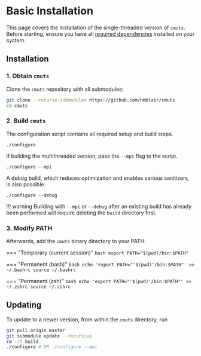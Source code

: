 # Basic Installation

This page covers the installation of the single-threaded version of `cmuts`. Before starting, ensure you have all [required dependencies](requirements.md) installed on your system.

## Installation

### 1. Obtain `cmuts`

Clone the `cmuts` repository with all submodules:

```bash
git clone --recurse-submodules https://github.com/hmblair/cmuts
cd cmuts
```


### 2. Build `cmuts`

The configuration script contains all required setup and build steps.

```
./configure
```

If building the multithreaded version, pass the `--mpi` flag to the script.

```
./configure --mpi
```

A debug build, which reduces optimization and enables various sanitizers, is also possible.

```
./configure --debug
```

!!! warning
    Building with `--mpi` or `--debug` after an existing build has already been performed will require deleting the `build` directory first.

### 3. Modify PATH

Afterwards, add the `cmuts` binary directory to your PATH:

=== "Temporary (current session)"
    ```bash
    export PATH="$(pwd)/bin:$PATH"
    ```

=== "Permanent (bash)"
    ```bash
    echo 'export PATH="'$(pwd)'/bin:$PATH"' >> ~/.bashrc
    source ~/.bashrc
    ```

=== "Permanent (zsh)"
    ```bash
    echo 'export PATH="'$(pwd)'/bin:$PATH"' >> ~/.zshrc
    source ~/.zshrc
    ```

## Updating

To update to a newer version, from within the `cmuts` directory, run

```bash
git pull origin master
git submodule update --recursive
rm -rf build
./configure # OR ./configure --mpi
```
